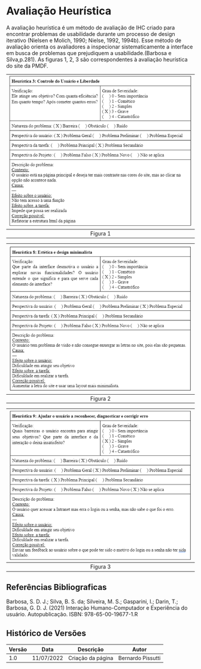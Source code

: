 # Avaliação Heurística
A avaliação heurística é um método de avaliação de IHC criado para encontrar problemas de usabilidade durante um
processo de design iterativo (Nielsen e Molich, 1990; Nielse, 1992, 1994b). Esse método de avaliação orienta os 
avaliadores a inspecionar sistematicamente a interface em busca de problemas que prejudiquem a usabilidade.(Barbosa e Silva,p.281).
As figuras 1, 2, 3 são correspondentes à avaliação heurística do site da PMDF.

|![tabela heuristica](../../_media/avaliacaopmdf01.png)|
|:-----------------------------------------------:|
|                    Figura 1                     |

| ![tabela heuristica](../../_media/avaliacaopmdf02.png) |
|:-------------------------------------------------:|
|                     Figura 2                      |

| ![tabela heuristica](../../_media/avaliacaopmdf03.png)|
|:-------------------------------------------------:|
|                     Figura 3                      |

## Referências Bibliograficas
Barbosa, S. D. J.; Silva, B. S. da; Silveira, M. S.; Gasparini, I.; Darin, T.; Barbosa, G. D. J. (2021)
Interação Humano-Computador e Experiência do usuário. Autopublicação. ISBN: 978-65-00-19677-1.R

## Histórico de Versões
| Versão | Data       | Descrição         | Autor             |
| ------ | ---------- |-------------------|-------------------|
| 1.0    | 11/07/2022 | Criação da página | Bernardo Pissutti |